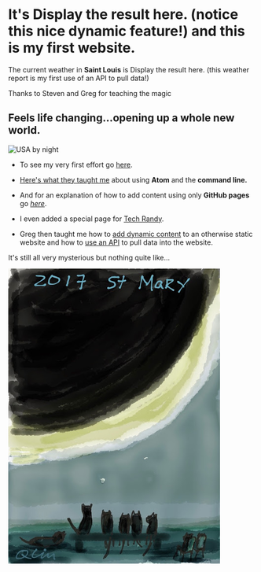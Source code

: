 # It's <span id="demo">Display the result here.</span> (notice this nice dynamic feature!) and this is my first website.
<script src="https://code.jquery.com/jquery-3.2.1.min.js"></script>
<script src="https://cdnjs.cloudflare.com/ajax/libs/moment.js/2.19.3/moment.min.js"></script>
<script>
document.getElementById("demo").innerHTML = moment().format("dddd, MMMM Do YYYY [at] h:mm a");
$.ajax({
  url: "https://api.wunderground.com/api/c7565b96782d982e/conditions/q/MO/Saint_Louis.json",
  success: function( result ) {
    var weather=result.current_observation.weather;
    var temp_f=result.current_observation.temp_f
    $( "#weather-temp" ).html( "<strong>" + weather + " and " + temp_f + "</strong> degrees" );
  }
});
</script>
The current weather in **Saint Louis** is <span id="weather-temp">Display the result here.</span> (this weather report is my first use of an API to pull data!)

Thanks to Steven and Greg for teaching the magic

## Feels life changing...opening up a whole new world.

![USA by night](https://svs.gsfc.nasa.gov/vis/a000000/a004000/a004019/E_W_north_america.0001.jpg)

* To see my very first effort go [here](page2.html).

* [Here's what they taught me](howto.html) about using **Atom** and the **command line.**

* And for an explanation of how to add content using only **GitHub pages** go *[here](page3.html)*.

* I even added a special page for [Tech Randy](techrandy.html).

* Greg then taught me how to [add dynamic content](dynamicfeature.html) to an otherwise static website and how to [use an API](addapi.html) to pull data into the website.

It's still all very mysterious but nothing quite like...

![cat eclipse viewing](IMG_0528.JPG)
